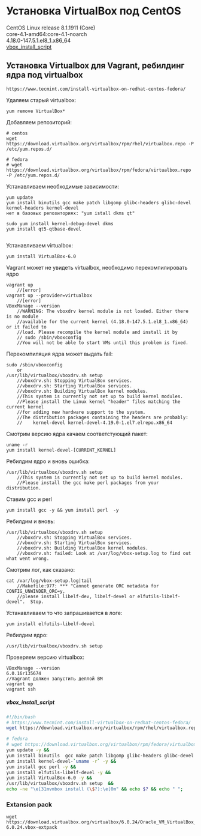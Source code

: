 # Установка VirtualBox под СentOS  
CentOS Linux release 8.1.1911 (Core)  
core-4.1-amd64:core-4.1-noarch  
4.18.0-147.5.1.el8_1.x86_64  
[vbox_install_script](https://github.com/dbudakov/support/blob/master/virtualbox_vmbox.md#vbox_install_script)

## Установка Virtualbox для Vagrant, ребилдинг ядра под virtualbox  
	https://www.tecmint.com/install-virtualbox-on-redhat-centos-fedora/  
Удаляем старый virtualbox:  
```
yum remove VirtualBox*   
```
Добавляем репозиторий:   
```
# centos
wget https://download.virtualbox.org/virtualbox/rpm/rhel/virtualbox.repo -P /etc/yum.repos.d/

# fedora
# wget https://download.virtualbox.org/virtualbox/rpm/fedora/virtualbox.repo -P /etc/yum.repos.d/
```
Устанавливаем необходимые зависимости:  
```
yum update  
yum install binutils gcc make patch libgomp glibc-headers glibc-devel kernel-headers kernel-devel
нет в базовых репозиториях: "yum istall dkms qt"

sudo yum install kernel-debug-devel dkms
yum install qt5-qtbase-devel


```
Устанавливаем virtualbox:  
```
yum install VirtualBox-6.0  
```
Vagrant может не увидеть virtualbox, необходимо перекомпилировать ядро  
```
vagrant up  
	//[error]  
vagrant up --provider=virtualbox  
	//[error]  
VBoxManage --version  
	//WARNING: The vboxdrv kernel module is not loaded. Either there is no module  
	//available for the current kernel (4.18.0-147.5.1.el8_1.x86_64) or it failed to  
	//load. Please recompile the kernel module and install it by  
	// sudo /sbin/vboxconfig  
	//You will not be able to start VMs until this problem is fixed.  
```
Перекомпиляция ядра может выдать fail:
```
sudo /sbin/vboxconfig  
	or  
/usr/lib/virtualbox/vboxdrv.sh setup  
	//vboxdrv.sh: Stopping VirtualBox services.  
	//vboxdrv.sh: Starting VirtualBox services.  
	//vboxdrv.sh: Building VirtualBox kernel modules.  
	//This system is currently not set up to build kernel modules.  
	//Please install the Linux kernel "header" files matching the current kernel  
	//for adding new hardware support to the system.  
	//The distribution packages containing the headers are probably:  
	//    kernel-devel kernel-devel-4.19.0-1.el7.elrepo.x86_64  
```
Смотрим версию ядра качаем соответстующий пакет:  
```
uname -r
yum install kernel-devel-[CURRENT_KERNEL]
```
Ребилдим ядро и вновь ошибка:
```
/usr/lib/virtualbox/vboxdrv.sh setup  
	//This system is currently not set up to build kernel modules.  
	//Please install the gcc make perl packages from your distribution.  
```
Ставим gcc и perl
```
yum install gcc -y && yum install perl  -y
```
Ребилдим и вновь:  
```
/usr/lib/virtualbox/vboxdrv.sh setup
	//vboxdrv.sh: Stopping VirtualBox services.  
	//vboxdrv.sh: Starting VirtualBox services.  
	//vboxdrv.sh: Building VirtualBox kernel modules.  
	//vboxdrv.sh: failed: Look at /var/log/vbox-setup.log to find out what went wrong.  
```
Смотрим лог, как сказано:  
```
cat /var/log/vbox-setup.log|tail
	//Makefile:977: *** "Cannot generate ORC metadata for CONFIG_UNWINDER_ORC=y,  
	//please install libelf-dev, libelf-devel or elfutils-libelf-devel".  Stop.  
```
Устанавливаем то что запрашивается в логе:  
```
yum install elfutils-libelf-devel  
```
Ребилдим ядро:  
```
/usr/lib/virtualbox/vboxdrv.sh setup  
```
Проверяем версию virtualbox:  
```
VBoxManage --version
6.0.16r135674
//Vagrant должен запустить деплой ВМ  
vagrant up
vagrant ssh  
```
##### vbox_install_script  
```bash
#!/bin/bash
# https://www.tecmint.com/install-virtualbox-on-redhat-centos-fedora/
wget https://download.virtualbox.org/virtualbox/rpm/rhel/virtualbox.repo -P /etc/yum.repos.d/ &&

# fedora
# wget https://download.virtualbox.org/virtualbox/rpm/fedora/virtualbox.repo  -P /etc/yum.repos.d/ &&
yum update -y &&
yum install binutils  gcc make patch libgomp glibc-headers glibc-devel kernel-headers -y &&
yum install kernel-devel-`uname -r` -y &&
yum install gcc perl -y &&
yum install elfutils-libelf-devel -y &&
yum install VirtualBox-6.0 -y &&
/usr/lib/virtualbox/vboxdrv.sh setup  &&
echo -ne "\e[31mvmbox install (\$?):\e[0m" && echo $? && echo " ";
```

### Extansion pack
```
wget https://download.virtualbox.org/virtualbox/6.0.24/Oracle_VM_VirtualBox_Extension_Pack-6.0.24.vbox-extpack
```
